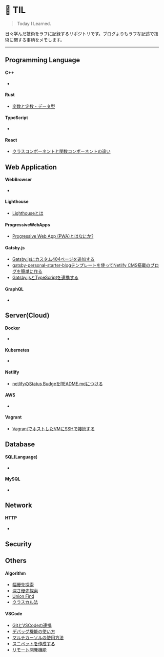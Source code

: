 # 📝 TIL
> Today I Learned.

日々学んだ技術をラフに記録するリポジトリです。ブログよりもラフな記述で技術に関する事柄をメモします。

---

## Programming Language
#### C++
- 
#### Rust
- [変数と定数・データ型](https://github.com/k2font/til/blob/master/Rust/Variables/variables.md)
#### TypeScript
- 
#### React
- [クラスコンポーネントと関数コンポーネントの違い](React/class-component-vs-function-component.md)

## Web Application
#### WebBrowser
- 
#### Lighthouse
- [Lighthouseとは](/Lighthouse/whats-lighthouse.md)
#### ProgressiveWebApps
- [Progressive Web App (PWA)とはなにか?](/ProgressiveWebApps/whatspwa.md)
#### Gatsby.js
- [Gatsby.jsにカスタム404ページを追加する](Gatsby.js/add-404-page.md)
- [gatsby-personal-starter-blogテンプレートを使ってNetlify CMS搭載のブログを簡単に作る](Gatsby.js/gatsby-personal-starter-blog.md)
- [Gatsby.jsとTypeScriptを連携する](Gatsby.js/typescript-with-gatsby.md)
#### GraphQL
- 

## Server(Cloud)
#### Docker
- 
#### Kubernetes
- 
#### Netlify
- [netlifyのStatus BudgeをREADME.mdにつける](netlify/status-badge.md)
#### AWS
- 
#### Vagrant
- [VagrantでホストしたVMにSSHで接続する](/Vagrant/connect-ssh.md)

## Database
#### SQL(Language)
- 
#### MySQL
- 

## Network
#### HTTP
- 

## Security

## Others
#### Algorithm
- [幅優先探索](/Algorithm/bfs.md)
- [深さ優先探索](/Algorithm/dfs.md)
- [Union Find](/Algorithm/unionfind.md)
- [クラスカル法](/Algorithm/Kruskal.md)

#### VSCode
- [GitとVSCodeの連携](/VSCode/vscode_git.md)
- [デバッグ機能の使い方](/VSCode/debug.md)
- [マルチカーソルの使用方法](/VSCode/multi-cursor.md)
- [スニペットを作成する](/VSCode/make-snippet.md)
- [リモート開発機能](/VSCode/remote-development.md)